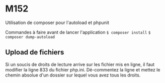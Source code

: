# M152

Utilisation de composer pour l'autoload et phpunit

Commandes à faire avant de lancer l'application
```$ composer install```
```$ composer dump-autoload```

## Upload de fichiers
Si un soucis de droits de lecture arrive sur les fichier mis en ligne, il faut modifier la ligne 833 du fichier php.ini. Dé-commentez la ligne et mettez le chemin absolue d'un dossier sur lequel vous avez tous les droits.